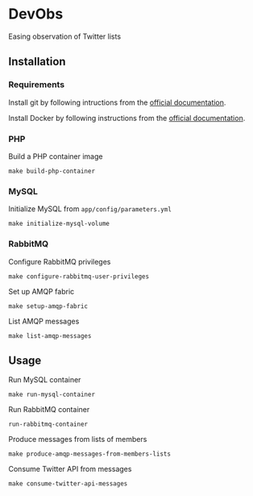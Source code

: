 # DevObs

Easing observation of Twitter lists

## Installation

### Requirements

Install git by following intructions from the [official documentation](https://git-scm.org/).

Install Docker by following instructions from the [official documentation](https://docs.docker.com/install/linux/docker-ce/ubuntu/).

### PHP

Build a PHP container image

```
make build-php-container
```

### MySQL

Initialize MySQL from `app/config/parameters.yml`

```
make initialize-mysql-volume
```

### RabbitMQ

Configure RabbitMQ privileges

```
make configure-rabbitmq-user-privileges
```

Set up AMQP fabric

```
make setup-amqp-fabric
```

List AMQP messages

```
make list-amqp-messages
```

## Usage

Run MySQL container

```
make run-mysql-container
```

Run RabbitMQ container

```
run-rabbitmq-container
```

Produce messages from lists of members

```
make produce-amqp-messages-from-members-lists
```

Consume Twitter API from messages

```
make consume-twitter-api-messages
```


